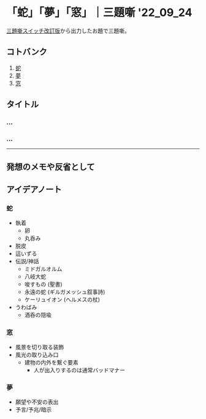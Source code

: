 # 「蛇」「夢」「窓」｜三題噺 '22_09_24

[三題噺スイッチ改訂版](https://mayoi.tokyo/switch/switch2.html)から出力したお題で三題噺。

## コトバンク

1. [蛇](https://kotobank.jp/word/%E8%9B%87-484137)
1. [夢](https://kotobank.jp/word/%E5%A4%A2-145376)
1. [窓](https://kotobank.jp/word/%E7%AA%93-136856)

## タイトル

### ...

### ...

---

## 発想のメモや反省として

## アイデアノート

### 蛇

- 執着
  - 卵
  - 丸呑み
- 脱皮
- 這いずる
- 伝説/神話
  - ミドガルオルム
  - 八岐大蛇
  - 唆すもの (聖書)
  - 永遠の蛇 (ギルガメッシュ叙事詩)
  - ケーリュイオン (ヘルメスの杖)
- うわばみ
  - 酒呑の隠喩

### 窓

- 風景を切り取る装飾
- 風光の取り込み口
  - 建物の内外を繋ぐ要素
    - 人が出入りするのは通常バッドマナー

### 夢

- 願望や不安の表出
- 予言/予兆/暗示
